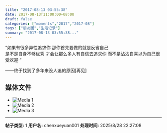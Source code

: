 ```yaml
---
title: "2017-08-13 03:55:38"
date: 2017-08-13T11:00:00+08:00
draft: false
categories: ["moments","2017","2017-08"]
tags: ["朋友圈","生活记录"]
summary: "2017-08-13 03:55:38..."
---
```


“如果有很多异性追求你 
那你首先要做的就是反省自己  
是不是自身不够优秀 
才会让那么多人有自信去追求你 
而不是沾沾自喜以为自己很受欢迎 ​” ​

——终于找到了多年来没人追的原因[再见]

## 媒体文件

- ![Media 1](/Moments/photos/2017-08-13/201708130355380.jpg)
- ![Media 2](/Moments/photos/2017-08-13/201708130355381.jpg)
- ![Media 3](/Moments/photos/2017-08-13/201708130355382.jpg)

---

**帖子类型:** 1
**用户名:** chenxueyuan001
**处理时间:** 2025/8/28 22:27:08